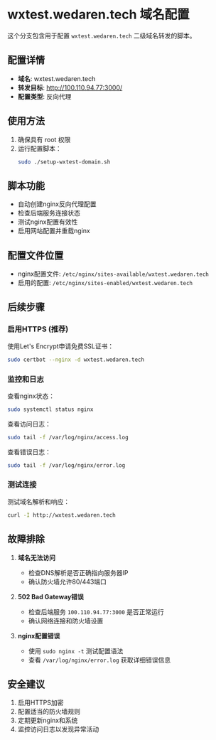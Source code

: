 # wxtest.wedaren.tech 域名配置

这个分支包含用于配置 `wxtest.wedaren.tech` 二级域名转发的脚本。

## 配置详情

- **域名**: wxtest.wedaren.tech
- **转发目标**: http://100.110.94.77:3000/
- **配置类型**: 反向代理

## 使用方法

1. 确保具有 root 权限
2. 运行配置脚本：
   ```bash
   sudo ./setup-wxtest-domain.sh
   ```

## 脚本功能

- 自动创建nginx反向代理配置
- 检查后端服务连接状态
- 测试nginx配置有效性
- 启用网站配置并重载nginx

## 配置文件位置

- nginx配置文件: `/etc/nginx/sites-available/wxtest.wedaren.tech`
- 启用的配置: `/etc/nginx/sites-enabled/wxtest.wedaren.tech`

## 后续步骤

### 启用HTTPS (推荐)

使用Let's Encrypt申请免费SSL证书：

```bash
sudo certbot --nginx -d wxtest.wedaren.tech
```

### 监控和日志

查看nginx状态：
```bash
sudo systemctl status nginx
```

查看访问日志：
```bash
sudo tail -f /var/log/nginx/access.log
```

查看错误日志：
```bash
sudo tail -f /var/log/nginx/error.log
```

### 测试连接

测试域名解析和响应：
```bash
curl -I http://wxtest.wedaren.tech
```

## 故障排除

1. **域名无法访问**
   - 检查DNS解析是否正确指向服务器IP
   - 确认防火墙允许80/443端口

2. **502 Bad Gateway错误**
   - 检查后端服务 `100.110.94.77:3000` 是否正常运行
   - 确认网络连接和防火墙设置

3. **nginx配置错误**
   - 使用 `sudo nginx -t` 测试配置语法
   - 查看 `/var/log/nginx/error.log` 获取详细错误信息

## 安全建议

1. 启用HTTPS加密
2. 配置适当的防火墙规则
3. 定期更新nginx和系统
4. 监控访问日志以发现异常活动
